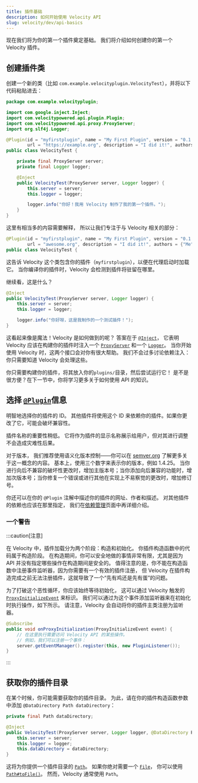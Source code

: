 ```yaml
---
title: 插件基础
description: 如何开始使用 Velocity API
slug: velocity/dev/api-basics
---
```


现在我们将为你的第一个插件奠定基础。
我们将介绍如何创建你的第一个 Velocity 插件。

## 创建插件类

创建一个新的类（比如 `com.example.velocityplugin.VelocityTest`），并将以下代码粘贴进去：

```java
package com.example.velocityplugin;

import com.google.inject.Inject;
import com.velocitypowered.api.plugin.Plugin;
import com.velocitypowered.api.proxy.ProxyServer;
import org.slf4j.Logger;

@Plugin(id = "myfirstplugin", name = "My First Plugin", version = "0.1.0-SNAPSHOT",
        url = "https://example.org", description = "I did it!", authors = {"Me"})
public class VelocityTest {

    private final ProxyServer server;
    private final Logger logger;

    @Inject
    public VelocityTest(ProxyServer server, Logger logger) {
        this.server = server;
        this.logger = logger;

        logger.info("你好！我用 Velocity 制作了我的第一个插件。");
    }
}
```

这里有相当多的内容需要解释，
所以让我们专注于与 Velocity 相关的部分：

```java
@Plugin(id = "myfirstplugin", name = "My First Plugin", version = "0.1.0-SNAPSHOT",
        url = "awesome.org", description = "I did it!", authors = {"Me"})
public class VelocityTest {
```

这告诉 Velocity 这个类包含你的插件（`myfirstplugin`），以便在代理启动时加载它。
当你编译你的插件时，Velocity 会检测到插件将驻留在哪里。

继续看，这是什么？

```java
@Inject
public VelocityTest(ProxyServer server, Logger logger) {
    this.server = server;
    this.logger = logger;

    logger.info("你好呀，这是我制作的一个测试插件！");
}
```

这看起来像是魔法！Velocity 是如何做到的呢？
答案在于 [`@Inject`](https://javadoc.io/doc/com.google.inject/guice/latest/com/google/inject/Inject.html)，
它表明 Velocity 应该在构建你的插件时注入一个 [`ProxyServer`](jd:velocity:com.velocitypowered.api.proxy.ProxyServer)
和一个 [`Logger`](https://www.slf4j.org/api/org/slf4j/Logger.html)。
当你开始使用 Velocity 时，这两个接口会对你有很大帮助。
我们不会过多讨论依赖注入：你只需要知道 Velocity 会处理这些。

你只需要构建你的插件，将其放入你的`plugins/`目录，然后尝试运行它！
是不是很方便？在下一节中，你将学习更多关于如何使用 API 的知识。

## 选择 [`@Plugin`](jd:velocity:com.velocitypowered.api.plugin.Plugin)信息

明智地选择你的插件的 ID。
其他插件将使用这个 ID 来依赖你的插件。如果你更改了它，可能会破坏兼容性。

插件名称的重要性稍低。
它将作为插件的显示名称展示给用户，但对其进行调整不会造成灾难性后果。

对于版本，
我们推荐使用语义化版本控制——你可以在 [semver.org](https://semver.org) 了解更多关于这一概念的内容。
基本上，使用三个数字来表示你的版本，例如 1.4.25。
当你进行向后不兼容的破坏性更改时，增加主版本号；当你添加向后兼容的功能时，增加次版本号；当你修复一个错误或进行其他在实现上不易察觉的更改时，增加修订号。

你还可以在你的 `@Plugin` 注解中描述你的插件的网址、作者和描述。
对其他插件的依赖也应该在那里指定，
我们在[依赖管理](/velocity/dev/dependency-management)页面中再详细介绍。

### 一个警告

:::caution[注意]

在 Velocity 中，插件加载分为两个阶段：构造和初始化。
你插件构造函数中的代码属于构造阶段。
在构造期间，你可以安全地做的事情非常有限，尤其是因为 API 并没有指定哪些操作在构造期间是安全的。
值得注意的是，你不能在构造函数中注册事件监听器，因为你需要有一个有效的插件注册，
但 Velocity 在插件构造完成之前无法注册插件，这就导致了一个“先有鸡还是先有蛋”的问题。

为了打破这个恶性循环，你应该始终等待初始化，
这可以通过 Velocity 触发的 [`ProxyInitializeEvent`](jd:velocity:com.velocitypowered.api.event.proxy.ProxyInitializeEvent) 来标识。
我们可以通过为这个事件添加监听器来在初始化时执行操作，如下所示。
请注意，Velocity 会自动将你的插件主类注册为监听器。

```java
@Subscribe
public void onProxyInitialization(ProxyInitializeEvent event) {
    // 在这里执行需要访问 Velocity API 的某些操作。
    // 例如，我们可以注册一个事件：
    server.getEventManager().register(this, new PluginListener());
}
```

:::

## 获取你的插件目录

在某个时候，你可能需要获取你的插件目录。
为此，请在你的插件构造函数参数中添加 `@DataDirectory Path dataDirectory`：

```java
private final Path dataDirectory;

@Inject
public VelocityTest(ProxyServer server, Logger logger, @DataDirectory Path dataDirectory) {
    this.server = server;
    this.logger = logger;
    this.dataDirectory = dataDirectory;
}
```

这将为你提供一个插件目录的 [`Path`](jd:java:java.nio.file.Path)。
如果你绝对需要一个 [`File`](jd:java:java.io.File)，
你可以使用 [`Path#toFile()`](jd:java:java.nio.file.Path#toFile())。
然而，Velocity 通常使用 `Path`。
